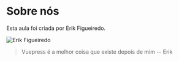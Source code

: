 # Sobre nós

Esta aula foi criada por Erik Figueiredo.

![Erik Figueiredo](/erik-figueiredo.jpg)

> Vuepress é a melhor coisa que existe depois de mim -- Erik
